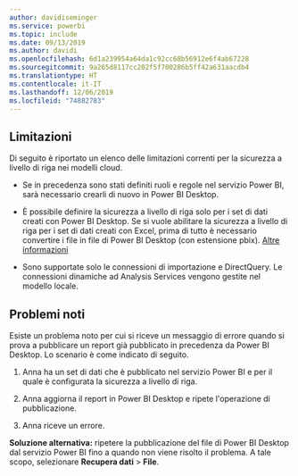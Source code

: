 ```yaml
---
author: davidiseminger
ms.service: powerbi
ms.topic: include
ms.date: 09/13/2019
ms.author: davidi
ms.openlocfilehash: 6d1a239954a64da1c92cc68b56912e6f4ab67228
ms.sourcegitcommit: 9a265d8117cc202f5f700286b5ff42a631aacdb4
ms.translationtype: HT
ms.contentlocale: it-IT
ms.lasthandoff: 12/06/2019
ms.locfileid: "74882783"
---
```

## <a name="limitations"></a>Limitazioni

Di seguito è riportato un elenco delle limitazioni correnti per la sicurezza a livello di riga nei modelli cloud.

* Se in precedenza sono stati definiti ruoli e regole nel servizio Power BI, sarà necessario crearli di nuovo in Power BI Desktop.

* È possibile definire la sicurezza a livello di riga solo per i set di dati creati con Power BI Desktop. Se si vuole abilitare la sicurezza a livello di riga per i set di dati creati con Excel, prima di tutto è necessario convertire i file in file di Power BI Desktop (con estensione pbix). [Altre informazioni](../desktop-import-excel-workbooks.md)

* Sono supportate solo le connessioni di importazione e DirectQuery. Le connessioni dinamiche ad Analysis Services vengono gestite nel modello locale.

## <a name="known-issues"></a>Problemi noti

Esiste un problema noto per cui si riceve un messaggio di errore quando si prova a pubblicare un report già pubblicato in precedenza da Power BI Desktop. Lo scenario è come indicato di seguito.

1. Anna ha un set di dati che è pubblicato nel servizio Power BI e per il quale è configurata la sicurezza a livello di riga.

1. Anna aggiorna il report in Power BI Desktop e ripete l'operazione di pubblicazione.

1. Anna riceve un errore.

**Soluzione alternativa:** ripetere la pubblicazione del file di Power BI Desktop dal servizio Power BI fino a quando non viene risolto il problema. A tale scopo, selezionare **Recupera dati** > **File**.
